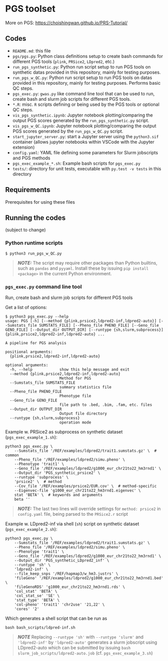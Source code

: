 # PGS toolset

More on PGS: https://choishingwan.github.io/PRS-Tutorial/

## Codes

- ``README.md``: this file
- ``pgs/pgs.py``: Python class definitions setup to create bash commands for different PGS tools (``plink``, ``PRSice2``, ``LDpred2``, etc.)
- ``run_pgs_synthetic.py``: Python run script setup to run PGS tools on synthetic datas provided in this repository, mainly for testing purposes.
- ``run_pgs_w_QC.py``: Python run script setup to run PGS tools on datas provided in this repository, mainly for testing purposes. Performs basic QC steps.
- ``pgs_exec.py``: ``gwas.py`` like command line tool that can be used to run, create bash and slurm job scripts for different PGS tools. 
- ``*.R``: misc. ``R`` scripts defining or being used by the PGS tools or optional QC steps. 
- ``vis_pgs_synthetic.ipynb``: Jupyter notebook plotting/comparing the output PGS scores generated by the ``run_pgs_synthetic.py`` script.
- ``vis_pgs_w_QC.ipynb``: Jupyter notebook plotting/comparing the output PGS scores generated by the ``run_pgs_w_QC.py`` script.
- ``start_jupyter_server.py``: start a Jupyter server using the ``python3.sif`` container (allows jupyter notebooks within VSCode with the Jupyter extension)
- ``config.yaml``: YAML file defining some parameters for Slurm jobscripts and PGS methods
- ``pgs_exec_example_*.sh``: Example bash scripts for ``pgs_exec.py``
- ``tests/``: directory for unit tests, executable with ``py.test -v tests`` in this directory

## Requirements

Prerequisites for using these files

## Running the codes

(subject to change)

### Python runtime scripts
```
$ python3 run_pgs_w_QC.py
```

> **_NOTE:_**  The script may require other packages than Python builtins, such as ``pandas`` and ``pyyaml``. Install these by issuing ``pip install <package>`` in the current Python environment.


### ``pgs_exec.py`` command line tool 

Run, create bash and slurm job scripts for different PGS tools

Get a list of options:
```
$ python3 pgs_exec.py --help
usage: PGS [-h] [--method {plink,prsice2,ldpred2-inf,ldpred2-auto}] [--Sumstats_file SUMSTATS_FILE] [--Pheno_file PHENO_FILE] [--Geno_file GENO_FILE] [--Output_dir OUTPUT_DIR] [--runtype {sh,slurm,subprocess}] {plink,prsice2,ldpred2-inf,ldpred2-auto} ...

A pipeline for PGS analysis

positional arguments:
  {plink,prsice2,ldpred2-inf,ldpred2-auto}

optional arguments:
  -h, --help            show this help message and exit
  --method {plink,prsice2,ldpred2-inf,ldpred2-auto}
                        Method for PGS
  --Sumstats_file SUMSTATS_FILE
                        summary statistics file
  --Pheno_file PHENO_FILE
                        Phenotype file
  --Geno_file GENO_FILE
                        file path to .bed, .bim, .fam, etc. files
  --Output_dir OUTPUT_DIR
                        Output file directory
  --runtype {sh,slurm,subprocess}
                        operation mode
```

Example w. PRSice2 as subprocess on synthetic dataset (``pgs_exec_example_1.sh``):
```
python3 pgs_exec.py \
    --Sumstats_file '/REF/examples/ldpred2/trait1.sumstats.gz' \  # common
    --Pheno_file '/REF/examples/ldpred2/simu.pheno' \
    --Phenotype 'trait1' \
    --Geno_file '/REF/examples/ldpred2/g1000_eur_chr21to22_hm3rnd1' \
    --Output_dir 'PGS_synthetic_prsice2' \
    --runtype 'subprocess' \
    'prsice2' \  # method
    --Cov_file '/REF/examples/prsice2/EUR.cov' \  # method-specific
    --Eigenvec-file 'g1000_eur_chr21to22_hm3rnd1.eigenvec' \
    stat 'BETA' \  # keywords and arguments
    beta ''
```
> **_NOTE:_**  The last two lines will override settings for ``method: prsice2`` in ``config.yaml`` file, being parsed to the ``PRSice2.r`` script

Example w. LDpred2-inf via shell (``sh``) script on synthetic dataset (``pgs_exec_example_2.sh``):
```
python3 pgs_exec.py \
    --Sumstats_file '/REF/examples/ldpred2/trait1.sumstats.gz' \
    --Pheno_file '/REF/examples/ldpred2/simu.pheno' \
    --Phenotype 'trait1' \
    --Geno_file '/REF/examples/ldpred2/g1000_eur_chr21to22_hm3rnd1' \
    --Output_dir 'PGS_synthetic_LDpred2_inf' \
    --runtype 'sh' \
    'ldpred2-inf' \
    --file_keep_snps '/REF/hapmap3/w_hm3.justrs' \
    'fileGeno' '/REF/examples/ldpred2/g1000_eur_chr21to22_hm3rnd1.bed' \
    'fileGenoRDS' 'g1000_eur_chr21to22_hm3rnd1.rds' \
    'col_stat' 'BETA' \
    'col_stat_se' 'SE' \
    'stat_type' 'BETA' \
    'col-pheno' 'trait1' 'chr2use' '21,22' \
    'cores' '2'
```
Which generates a shell script that can be run as 
```
bash bash_scripts/ldpred-inf.sh
```

> **_NOTE_** Replacing ``--runtype 'sh'`` with ``--runtype 'slurm'`` and ``'ldpred2-inf'`` by ``'ldpred2-auto'`` generates a slurm jobscript using LDpred2-auto which can be submitted by issuing ``bash slurm_job_scripts/ldpred2-auto.job`` (cf. ``pgs_exec_example_3.sh``)